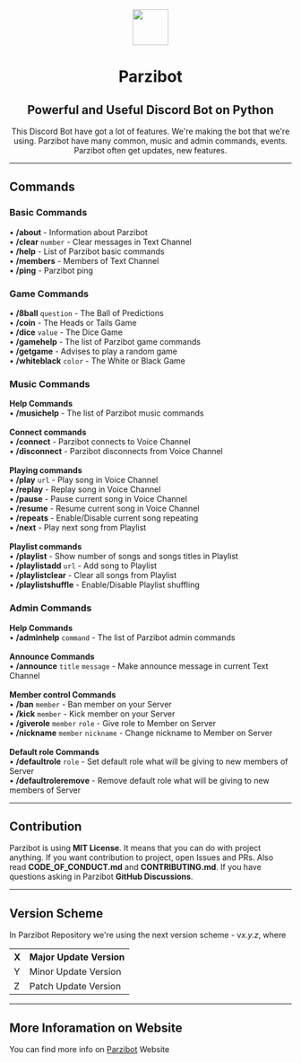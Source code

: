 <div align="center">
    <img src="https://github.com/merive-inc/Parzibot/blob/main/assets/Parzibot.svg" width="64">
    <h1 align="center">Parzibot</h1>
    <h2 align="center">Powerful and Useful Discord Bot on Python</h2>
    <p>
        This Discord Bot have got a lot of features.
        We're making the bot that we're using.
        Parzibot have many common, music and admin commands, events.
        Parzibot often get updates, new features. 
    </p>
</div>

<hr/>

<div>
    <h2>Commands</h2>
    <h3>Basic Commands</h3>
    <p>
        • <b>/about</b> - Information about Parzibot<br>
        • <b>/clear</b> <code>number</code> - Clear messages in Text Channel<br>
        • <b>/help</b> - List of Parzibot basic commands<br>
        • <b>/members</b> - Members of Text Channel<br>
        • <b>/ping</b> - Parzibot ping
    </p>
    <h3>Game Commands</h3>
    <p>
        • <b>/8ball</b> <code>question</code> - The Ball of Predictions<br>
        • <b>/coin</b> - The Heads or Tails Game<br>
        • <b>/dice</b> <code>value</code> - The Dice Game<br>
        • <b>/gamehelp</b> - The list of Parzibot game commands<br>
        • <b>/getgame</b> - Advises to play a random game<br>
        • <b>/whiteblack</b> <code>color</code> - The White or Black Game
    </p>
    <h3>Music Commands</h3>
    <p>
        <b>Help Commands</b><br>
             • <b>/musichelp</b> - The list of Parzibot music commands<br><br>
        <b>Connect commands</b><br>
             • <b>/connect</b> - Parzibot connects to Voice Channel<br>
             • <b>/disconnect</b> - Parzibot disconnects from Voice Channel<br><br>
        <b>Playing commands</b><br>
             • <b>/play</b> <code>url</code> - Play song in Voice Channel<br>
             • <b>/replay</b> - Replay song in Voice Channel<br>
             • <b>/pause</b> - Pause current song in Voice Channel<br>
             • <b>/resume</b> - Resume current song in Voice Channel<br>
             • <b>/repeats</b> - Enable/Disable current song repeating<br>
             • <b>/next</b> - Play next song from Playlist<br><br>
        <b>Playlist commands</b><br>
             • <b>/playlist</b> - Show number of songs and songs titles in Playlist<br>
             • <b>/playlistadd</b> <code>url</code> - Add song to Playlist<br>
             • <b>/playlistclear</b> - Clear all songs from Playlist<br>
             • <b>/playlistshuffle</b> - Enable/Disable Playlist shuffling
    </p>
    <h3>Admin Commands</h3>
    <p>
        <b>Help Commands</b><br>
            • <b>/adminhelp</b> <code>command</code> - The list of Parzibot admin commands<br><br>
        <b>Announce Commands</b><br>
            • <b>/announce</b> <code>title</code> <code>message</code> - Make announce message in current Text Channel<br><br>
        <b>Member control Commands</b><br>
            • <b>/ban</b> <code>member</code> - Ban member on your Server<br>
            • <b>/kick</b> <code>member</code> - Kick member on your Server<br>
            • <b>/giverole</b> <code>member</code> <code>role</code> - Give role to Member on Server<br>
            • <b>/nickname</b> <code>member</code> <code>nickname</code> - Change nickname to Member on Server<br><br>
        <b>Default role Commands</b><br>
            • <b>/defaultrole</b> <code>role</code> - Set default role what will be giving to new members of Server<br>
            • <b>/defaultroleremove</b> - Remove default role what will be giving to new members of Server
    </p>
</div>

<hr/>

<div>
    <h2>Contribution</h2>
    <p>
        Parzibot is using <b>MIT License</b>.
        It means that you can do with project anything.
        If you want contribution to project, open Issues and PRs.
        Also read <b>CODE_OF_CONDUCT.md</b> and <b>CONTRIBUTING.md</b>.
        If you have questions asking in Parzibot <b>GitHub Discussions</b>.
    </p>
</div>

<hr/>

<div>
    <h2>Version Scheme</h2>
    <p>
        In Parzibot Repository we're using the next version scheme - v<i>x.y.z</i>, where
        <table>
            <tr><th>X</th><th>Major Update Version</th></tr>
            <tr><td>Y</td><td>Minor Update Version</td></tr>
            <tr><td>Z</td><td>Patch Update Version</td></tr>
        </table>
    </p>
</div>

<hr/>

<div>
    <h2>More Inforamation on Website</h2>
    <p>
        You can find more info on <a href="https://merive.herokuapp.com/Parzibot/">Parzibot</a> Website
    </p>
</div>
